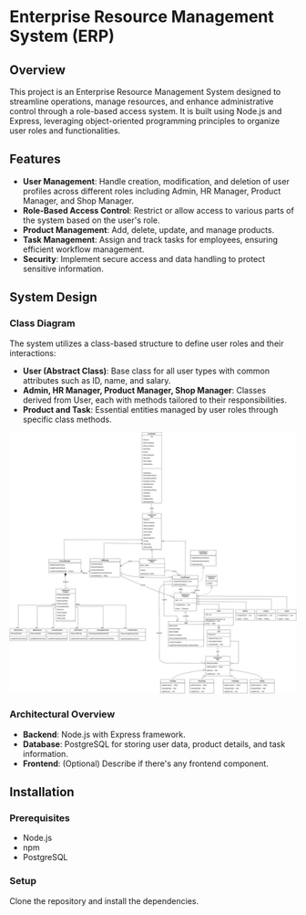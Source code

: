 # Enterprise Resource Management System (ERP)

## Overview
This project is an Enterprise Resource Management System designed to streamline operations, manage resources, and enhance administrative control through a role-based access system. It is built using Node.js and Express, leveraging object-oriented programming principles to organize user roles and functionalities.

## Features

- **User Management**: Handle creation, modification, and deletion of user profiles across different roles including Admin, HR Manager, Product Manager, and Shop Manager.
- **Role-Based Access Control**: Restrict or allow access to various parts of the system based on the user's role.
- **Product Management**: Add, delete, update, and manage products.
- **Task Management**: Assign and track tasks for employees, ensuring efficient workflow management.
- **Security**: Implement secure access and data handling to protect sensitive information.

## System Design

### Class Diagram
The system utilizes a class-based structure to define user roles and their interactions:

- **User (Abstract Class)**: Base class for all user types with common attributes such as ID, name, and salary.
- **Admin, HR Manager, Product Manager, Shop Manager**: Classes derived from User, each with methods tailored to their responsibilities.
- **Product and Task**: Essential entities managed by user roles through specific class methods.

![Class Diagram](/Resources/Class_Daigram.jpg) 

### Architectural Overview
- **Backend**: Node.js with Express framework.
- **Database**: PostgreSQL for storing user data, product details, and task information.
- **Frontend**: (Optional) Describe if there's any frontend component.

## Installation

### Prerequisites
- Node.js
- npm
- PostgreSQL

### Setup
Clone the repository and install the dependencies.
